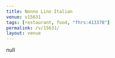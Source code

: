 ```yaml
---
title: Nonno Lino Italian
venue: v15631
tags: [restaurant, food, "fhrs:413378"]
permalink: /v/15631/
layout: venue
---
```

null
